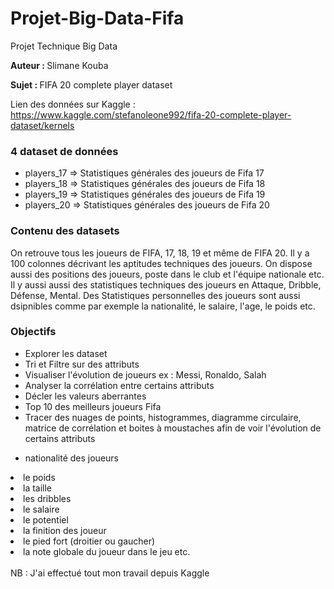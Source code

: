 # Projet-Big-Data-Fifa

Projet Technique Big Data

<b>Auteur : </b> Slimane Kouba

<b>Sujet : </b> FIFA 20 complete player dataset

Lien des données sur Kaggle : https://www.kaggle.com/stefanoleone992/fifa-20-complete-player-dataset/kernels

<h3> 4 dataset de données </h3>
	<ul>
		<li> players_17 => Statistiques générales des joueurs de Fifa 17</li>
		<li> players_18 => Statistiques générales des joueurs de Fifa 18</li> 
		<li> players_19 => Statistiques générales des joueurs de Fifa 19</li>
		<li> players_20 => Statistiques générales des joueurs de Fifa 20</li>
	</ul>
	
<h3> Contenu des datasets </h3>

<p>On retrouve tous les joueurs de FIFA, 17, 18, 19 et même de FIFA 20. Il y a 100 colonnes décrivant les aptitudes techniques des joueurs. On dispose aussi des positions des joueurs, poste dans le club et l'équipe nationale etc.
Il y aussi aussi des statistiques techniques des joueurs en Attaque, Dribble, Défense, Mental.
Des Statistiques personnelles des joueurs sont aussi dsipnibles comme par exemple la nationalité, le salaire, l'age, le poids etc.</p>

	
<h3> Objectifs </h3>
	<ul>
			      <li>  Explorer les dataset </li>
			      <li>  Tri et Filtre sur des attributs </li>
			      <li>  Visualiser l'évolution de joueurs ex : Messi, Ronaldo, Salah</li>
			      <li>  Analyser la corrélation entre certains attributs</li>
			      <li>  Décler les valeurs aberrantes</li>
			      <li>  Top 10 des meilleurs joueurs Fifa</li>
			      <li>  Tracer des nuages de points, histogrammes, diagramme circulaire, matrice de corrélation et  boites à moustaches afin de voir l'évolution de certains attributs </li>
	</ul>
	<ul>
		<li> nationalité des joueurs </ul>
		<li> le poids</li>
		<li> la taille</li>
		<li> les dribbles</li>
		<li> le salaire</li>
		<li> le potentiel</li>
		<li> la finition des joueur</li>
		<li> le pied fort (droitier ou gaucher)</li>
		<li> la note globale du joueur dans le jeu etc.</li>
	</ul>	
		
<br>
NB : J'ai effectué tout mon travail depuis Kaggle 
